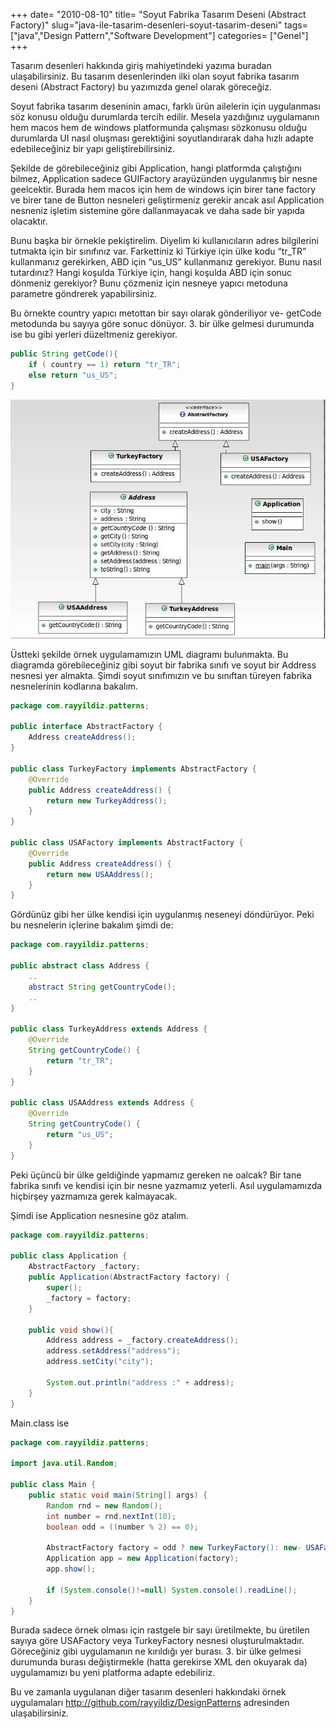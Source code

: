 +++
date= "2010-08-10"
title= "Soyut Fabrika Tasarım Deseni (Abstract Factory)"
slug="java-ile-tasarim-desenleri-soyut-tasarim-deseni"
tags= ["java","Design Pattern","Software Development"]
categories= ["Genel"]
+++


Tasarım desenleri hakkında giriş mahiyetindeki yazıma buradan ulaşabilirsiniz. Bu tasarım desenlerinden ilki olan soyut fabrika tasarım deseni (Abstract Factory) bu yazımızda genel olarak göreceğiz.

Soyut fabrika tasarım deseninin amacı, farklı ürün ailelerin için uygulanması söz konusu olduğu durumlarda tercih edilir. Mesela yazdığınız uygulamanın hem macos hem de windows platformunda çalışması sözkonusu olduğu durumlarda UI nasıl oluşması gerektiğini soyutlandırarak daha hızlı adapte edebileceğiniz bir yapı geliştirebilirsiniz.

Şekilde de görebileceğiniz gibi Application, hangi platformda çalıştığını bilmez, Application sadece GUIFactory arayüzünden uygulanmış bir nesne geelcektir. Burada hem macos için hem de windows için birer tane factory ve birer tane de Button nesneleri geliştirmeniz gerekir ancak asıl Application nesneniz işletim sistemine göre dallanmayacak ve daha sade bir yapıda olacaktır.

Bunu başka bir örnekle pekiştirelim. Diyelim ki kullanıcıların adres bilgilerini tutmakta için bir sınıfınız var. Farkettiniz ki Türkiye için ülke kodu “tr_TR” kullanmanız gerekirken, ABD için “us_US” kullanmanız gerekiyor. Bunu nasıl tutardınız? Hangi koşulda Türkiye için, hangi koşulda ABD için sonuc dönmeniz gerekiyor? Bunu çözmeniz için nesneye yapıcı metoduna parametre göndrerek yapabilirsiniz.

Bu örnekte country yapıcı metottan bir sayı olarak gönderiliyor ve- getCode metodunda bu sayıya göre sonuc dönüyor. 3. bir ülke gelmesi durumunda ise bu gibi yerleri düzeltmeniz gerekiyor.

```java	
public String getCode(){
	if ( country == 1) return "tr_TR";
	else return "us_US";
}
```

![Abstract Design Pattern](/images/abstract_design_pattern1.jpg)

Üstteki şekilde örnek uygulamamızın UML diagramı bulunmakta. Bu diagramda görebileceğiniz gibi soyut bir fabrika sınıfı ve soyut bir Address nesnesi yer almakta. Şimdi soyut sınıfımızın ve bu sınıftan türeyen fabrika nesnelerinin kodlarına bakalım.
	
```java
package com.rayyildiz.patterns;

public interface AbstractFactory {
	Address createAddress();
}

public class TurkeyFactory implements AbstractFactory {
	@Override
	public Address createAddress() {
		return new TurkeyAddress();
	}
}

public class USAFactory implements AbstractFactory {
	@Override
	public Address createAddress() {
		return new USAAddress();
	}
}
```

Gördünüz gibi her ülke kendisi için uygulanmış neseneyi döndürüyor. Peki bu nesnelerin içlerine bakalım şimdi de:
	
```java
package com.rayyildiz.patterns;

public abstract class Address {
	..
	abstract String getCountryCode();
	..
}

public class TurkeyAddress extends Address {
	@Override
	String getCountryCode() {
		return "tr_TR";
	}
}

public class USAAddress extends Address {
	@Override
	String getCountryCode() {
		return "us_US";
	}
}
```

Peki üçüncü bir ülke geldiğinde yapmamız gereken ne oalcak? Bir tane fabrika sınıfı ve kendisi için bir nesne yazmamız yeterli. Asıl uygulamamızda hiçbirşey yazmamıza gerek kalmayacak.

Şimdi ise Application nesnesine göz atalım.
	
```java
package com.rayyildiz.patterns;

public class Application {
	AbstractFactory _factory;
	public Application(AbstractFactory factory) {
		super();
		_factory = factory;
	}

	public void show(){
		Address address = _factory.createAddress();
		address.setAddress("address");
		address.setCity("city");

		System.out.println("address :" + address);
	}
}
```

Main.class ise
```java
package com.rayyildiz.patterns;

import java.util.Random;

public class Main {
	public static void main(String[] args) {
		Random rnd = new Random();
		int number = rnd.nextInt(10);
		boolean odd = ((number % 2) == 0);

		AbstractFactory factory = odd ? new TurkeyFactory(): new- USAFactory();
		Application app = new Application(factory);
		app.show();

		if (System.console()!=null) System.console().readLine();
	}
}
```

Burada sadece örnek olması için rastgele bir sayı üretilmekte, bu üretilen sayıya göre USAFactory veya TurkeyFactory nesnesi oluşturulmaktadır. Göreceğiniz gibi uygulamanın ne kırıldığı yer burası. 3. bir ülke gelmesi durumunda burası değiştirmekle (hatta gerekirse XML den okuyarak da) uygulamamızı bu yeni platforma adapte edebiliriz.

Bu ve zamanla uygulanan diğer tasarım desenleri hakkındaki örnek uygulamaları <http://github.com/rayyildiz/DesignPatterns> adresinden ulaşabilirsiniz.